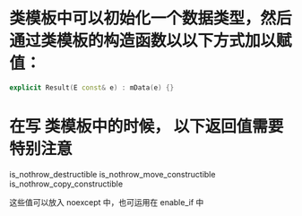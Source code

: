 # 类模板中可以初始化一个数据类型，然后通过类模板的构造函数以以下方式加以赋值：
```C++
explicit Result(E const& e) : mData(e) {}
```

# 在写 类模板中的时候， 以下返回值需要特别注意
is_nothrow_destructible
is_nothrow_move_constructible
is_nothrow_copy_constructible

这些值可以放入 noexcept 中，也可运用在 enable_if 中

